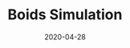 ---
layout: default
title: Boids Simulation 
modal-id: 17
date: 2020-04-28
img: Boids.png
project-date: May 2020 (2nd Year)
role: Solo Programmer
language: C++, OpenGL, ReactPhysics3D

description: For this project I created a Boids Simulation using C++. Boids are an artifical life program which simulate the flocking behaviour of Bird-oid Objects.<br>Boids are an example of emergent behaviour, that is, e complexity of Boids arises from the interaction of individual agents (the boids, in this case) adhering to a set of simple rules. The simple rules that Boids adhear to are:<ul><li>Separation - <i>steer to avoid crowding local flockmates</i></li><li>Alignment - <i>steer towards the average heading of local flockmates</i></li><li>Cohesion - <i>steer to move towards the average position (center of mass) of local flockmates</i></li></ul><br>For my Project I created a simulation of the flocking of fish. In addition to the flocking behaviours the boids avoid dymanically placed collision objects. The collision detection is handled by the intergration of the ReactPhysics3D libary and rendering with OpenGL.<br><br>The project has been implemented to work as an ECS (Entity Component System) framework where the each element of an object is a seperate component (i.e Transform, BoidBrain, Raycast, Collider etc.) in the same way as most popular game engines do. 

summary: A Simulation of BOID (Bird-Like Objects) in C++ with OpenGL

contribution: As the solo programmer of the project I implemented all of the the features present in the simulation <br>Features Implemented:<ul><li>Intergration of 3rd Party Rendering Libaries (OpenGL, Glad, GLFW, DearIMGui)</li><li>Boid Steering Behavaiours (Seek, Flee)</li><li>Boid Flocking Behaviours (Seperation, Alignment, Cohesion)</li><li>Boid Spawning</li><li>Boid Collision Avoidance</li><li>Intergration of ReactPhysics3D</li><li>Boid Setting Menu</li><li>Entity Inspector</li><li>Entity Component System (ECS)</li></ul>

githubrepo: https://github.com/LewisHammond-uog/BoidsSimulation

video: https://www.youtube.com/embed/pmA1AfMyyL0

images:
  - image_path: /img/screenshots/Boids/Screen-1.png
  - image_path: /img/screenshots/Boids/Screen-2.png
  - image_path: /img/screenshots/Boids/Screen-3.png
  - image_path: /img/screenshots/Boids/Entity-Settings.png
  - image_path: /img/screenshots/Boids/Entity-Inspector.png

---